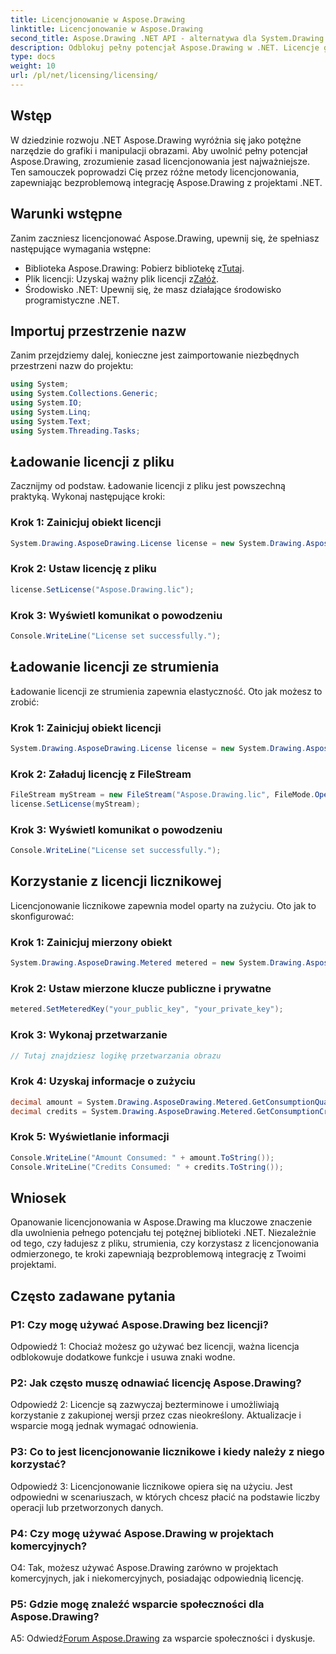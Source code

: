 ```yaml
---
title: Licencjonowanie w Aspose.Drawing
linktitle: Licencjonowanie w Aspose.Drawing
second_title: Aspose.Drawing .NET API - alternatywa dla System.Drawing.Common
description: Odblokuj pełny potencjał Aspose.Drawing w .NET. Licencje główne zapewniające bezproblemową integrację. Pobierz teraz i udoskonal swoją grafikę i manipulację obrazami.
type: docs
weight: 10
url: /pl/net/licensing/licensing/
---
```

## Wstęp

W dziedzinie rozwoju .NET Aspose.Drawing wyróżnia się jako potężne narzędzie do grafiki i manipulacji obrazami. Aby uwolnić pełny potencjał Aspose.Drawing, zrozumienie zasad licencjonowania jest najważniejsze. Ten samouczek poprowadzi Cię przez różne metody licencjonowania, zapewniając bezproblemową integrację Aspose.Drawing z projektami .NET.

## Warunki wstępne

Zanim zaczniesz licencjonować Aspose.Drawing, upewnij się, że spełniasz następujące wymagania wstępne:

-  Biblioteka Aspose.Drawing: Pobierz bibliotekę z[Tutaj](https://releases.aspose.com/drawing/net/).
-  Plik licencji: Uzyskaj ważny plik licencji z[Załóż](https://purchase.aspose.com/buy).
- Środowisko .NET: Upewnij się, że masz działające środowisko programistyczne .NET.

## Importuj przestrzenie nazw

Zanim przejdziemy dalej, konieczne jest zaimportowanie niezbędnych przestrzeni nazw do projektu:

```csharp
using System;
using System.Collections.Generic;
using System.IO;
using System.Linq;
using System.Text;
using System.Threading.Tasks;
```

## Ładowanie licencji z pliku

Zacznijmy od podstaw. Ładowanie licencji z pliku jest powszechną praktyką. Wykonaj następujące kroki:

### Krok 1: Zainicjuj obiekt licencji

```csharp
System.Drawing.AsposeDrawing.License license = new System.Drawing.AsposeDrawing.License();
```

### Krok 2: Ustaw licencję z pliku

```csharp
license.SetLicense("Aspose.Drawing.lic");
```

### Krok 3: Wyświetl komunikat o powodzeniu

```csharp
Console.WriteLine("License set successfully.");
```

## Ładowanie licencji ze strumienia

Ładowanie licencji ze strumienia zapewnia elastyczność. Oto jak możesz to zrobić:

### Krok 1: Zainicjuj obiekt licencji

```csharp
System.Drawing.AsposeDrawing.License license = new System.Drawing.AsposeDrawing.License();
```

### Krok 2: Załaduj licencję z FileStream

```csharp
FileStream myStream = new FileStream("Aspose.Drawing.lic", FileMode.Open);
license.SetLicense(myStream);
```

### Krok 3: Wyświetl komunikat o powodzeniu

```csharp
Console.WriteLine("License set successfully.");
```

## Korzystanie z licencji licznikowej

Licencjonowanie licznikowe zapewnia model oparty na zużyciu. Oto jak to skonfigurować:

### Krok 1: Zainicjuj mierzony obiekt

```csharp
System.Drawing.AsposeDrawing.Metered metered = new System.Drawing.AsposeDrawing.Metered();
```

### Krok 2: Ustaw mierzone klucze publiczne i prywatne

```csharp
metered.SetMeteredKey("your_public_key", "your_private_key");
```

### Krok 3: Wykonaj przetwarzanie

```csharp
// Tutaj znajdziesz logikę przetwarzania obrazu
```

### Krok 4: Uzyskaj informacje o zużyciu

```csharp
decimal amount = System.Drawing.AsposeDrawing.Metered.GetConsumptionQuantity();
decimal credits = System.Drawing.AsposeDrawing.Metered.GetConsumptionCredit();
```

### Krok 5: Wyświetlanie informacji

```csharp
Console.WriteLine("Amount Consumed: " + amount.ToString());
Console.WriteLine("Credits Consumed: " + credits.ToString());
```

## Wniosek

Opanowanie licencjonowania w Aspose.Drawing ma kluczowe znaczenie dla uwolnienia pełnego potencjału tej potężnej biblioteki .NET. Niezależnie od tego, czy ładujesz z pliku, strumienia, czy korzystasz z licencjonowania odmierzonego, te kroki zapewniają bezproblemową integrację z Twoimi projektami.

## Często zadawane pytania

### P1: Czy mogę używać Aspose.Drawing bez licencji?

Odpowiedź 1: Chociaż możesz go używać bez licencji, ważna licencja odblokowuje dodatkowe funkcje i usuwa znaki wodne.

### P2: Jak często muszę odnawiać licencję Aspose.Drawing?

Odpowiedź 2: Licencje są zazwyczaj bezterminowe i umożliwiają korzystanie z zakupionej wersji przez czas nieokreślony. Aktualizacje i wsparcie mogą jednak wymagać odnowienia.

### P3: Co to jest licencjonowanie licznikowe i kiedy należy z niego korzystać?

Odpowiedź 3: Licencjonowanie licznikowe opiera się na użyciu. Jest odpowiedni w scenariuszach, w których chcesz płacić na podstawie liczby operacji lub przetworzonych danych.

### P4: Czy mogę używać Aspose.Drawing w projektach komercyjnych?

O4: Tak, możesz używać Aspose.Drawing zarówno w projektach komercyjnych, jak i niekomercyjnych, posiadając odpowiednią licencję.

### P5: Gdzie mogę znaleźć wsparcie społeczności dla Aspose.Drawing?

 A5: Odwiedź[Forum Aspose.Drawing](https://forum.aspose.com/c/diagram/17) za wsparcie społeczności i dyskusje.